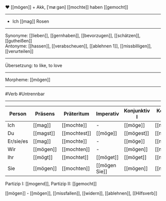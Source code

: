 ❤️ [[mögen]] + Akk, [ˈmøːɡən]
[[mochte]]
haben [[gemocht]]

---
- Ich [[mag]] Rosen


---
Synonyme: [[lieben]], [[gernhaben]], [[bevorzugen]], [[schätzen]], [[gutheißen]]  
Antonyme: [[hassen]], [[verabscheuen]], [[ablehnen 1]], [[missbilligen]], [[verurteilen]]

---
Übersetzung: to like, to love

---
Morpheme: [[mögen]]

---
#Verb #Untrennbar

---

| Person    | Präsens   | Präteritum   | Imperativ     | Konjunktiv I | Konjunktiv II |
| --------- | --------- | ------------ | ------------- | ------------ | ------------- |
| Ich       | [[mag]]   | [[mochte]]   | -             | [[möge]]     | [[möchte]]    |
| Du        | [[magst]] | [[mochtest]] | [[möge]]      | [[mögest]]   | [[möchtest]]  |
| Er/sie/es | [[mag]]   | [[mochte]]   | -             | [[möge]]     | [[möchte]]    |
| Wir       | [[mögen]] | [[mochten]]  | -             | [[mögen]]    | [[möchten]]   |
| Ihr       | [[mögt]]  | [[mochtet]]  | [[möget]]     | [[möget]]    | [[möchtet]]   |
| Sie       | [[mögen]] | [[mochten]]  | [[mögen Sie]] | [[mögen]]    | [[möchten]]   |

Partizip I: [[mogend]], Partizip II: [[gemocht]]

[[mögen]] - [[mögen]], [[missfallen]], [[widern]], [[ablehnen]], [[Hilfsverb]]